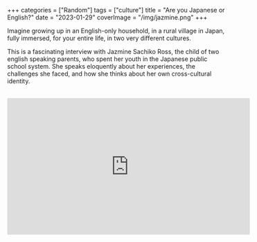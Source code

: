 +++
categories = ["Random"]
tags = ["culture"]
title = "Are you Japanese or English?"
date = "2023-01-29"
coverImage = "/img/jazmine.png"
+++

Imagine growing up in an English-only household, in a rural village in Japan, fully immersed, for your entire life, in two very different cultures.

<!--more-->

This is a fascinating interview with Jazmine Sachiko Ross, the child of two english speaking parents, who spent her youth in the Japanese public school system. She speaks eloquently about her experiences, the challenges she faced, and how she thinks about her own cross-cultural identity.

<br>

<iframe width="560" height="315" src="https://www.youtube.com/embed/I9AwPUy7a_8" title="YouTube video player" frameborder="0" allow="accelerometer; autoplay; clipboard-write; encrypted-media; gyroscope; picture-in-picture; web-share" allowfullscreen></iframe>
